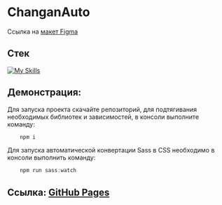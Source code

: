 # ChanganAuto

Ссылка на [макет Figma](https://www.figma.com/file/hqBaMpzKjCmqSpoBIZz12N/%D0%A2%D0%B5%D1%81%D1%82%D0%BE%D0%B2%D0%BE%D0%B5-%D0%B2%D0%B5%D1%80%D1%81%D1%82%D0%BA%D0%B0?type=design&node-id=1-4526&mode=design&t=TQoxVqBI6E4r1mwZ-0)

## Стек
[![My Skills](https://skillicons.dev/icons?i=html,sass,js)](https://skillicons.dev)

## Демонстрация:
Для запуска проекта скачайте репозиторий, для подтягивания необходимых библиотек и зависимостей, в консоли выполните команду:
```JavaScript
    npm i
```
Для запуска автоматической конвертации Sass в CSS необходимо в консоли выполнить команду:
```JavaScript
    npm run sass:watch
```

## Ссылка: [GitHub Pages](https://artyomxxx.github.io/ChanganAuto/)